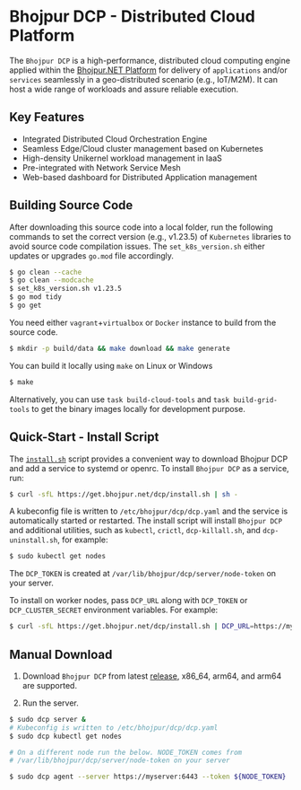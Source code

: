 # Bhojpur DCP - Distributed Cloud Platform

The `Bhojpur DCP` is a high-performance, distributed cloud computing engine applied within the
[Bhojpur.NET Platform](https://github.com/bhojpur/platform) for delivery of `applications` and/or
`services` seamlessly in a geo-distributed scenario (e.g., IoT/M2M). It can host a wide range of
workloads and assure reliable execution.

## Key Features

- Integrated Distributed Cloud Orchestration Engine
- Seamless Edge/Cloud cluster management based on Kubernetes
- High-density Unikernel workload management in IaaS
- Pre-integrated with Network Service Mesh
- Web-based dashboard for Distributed Application management

## Building Source Code

After downloading this source code into a local folder, run the following commands to set the
correct version (e.g., v1.23.5) of `Kubernetes` libraries to avoid source code compilation
issues. The `set_k8s_version.sh` either updates or upgrades `go.mod` file accordingly.

```bash
$ go clean --cache
$ go clean --modcache
$ set_k8s_version.sh v1.23.5
$ go mod tidy
$ go get
```

You need either `vagrant`+`virtualbox` or `Docker` instance to build from the source code.

```bash
$ mkdir -p build/data && make download && make generate
```

You can build it locally using `make` on Linux or Windows

```bash
$ make
```

Alternatively, you can use `task build-cloud-tools` and `task build-grid-tools` to get the
binary images locally for development purpose.

## Quick-Start - Install Script

The [`install.sh`](https://get.bhojpur.net/dcp/install.sh) script provides a convenient way to
download Bhojpur DCP and add a service to systemd or openrc. To install `Bhojpur DCP` as a
service, run:

```bash
$ curl -sfL https://get.bhojpur.net/dcp/install.sh | sh -
```

A kubeconfig file is written to `/etc/bhojpur/dcp/dcp.yaml` and the service is automatically started
or restarted. The install script will install `Bhojpur DCP` and additional utilities, such as `kubectl`, `crictl`, `dcp-killall.sh`, and `dcp-uninstall.sh`, for example:

```bash
$ sudo kubectl get nodes
```

The `DCP_TOKEN` is created at `/var/lib/bhojpur/dcp/server/node-token` on your server.

To install on worker nodes, pass `DCP_URL` along with `DCP_TOKEN` or `DCP_CLUSTER_SECRET`
environment variables. For example:

```bash
$ curl -sfL https://get.bhojpur.net/dcp/install.sh | DCP_URL=https://myserver:6443 DCP_TOKEN=XXX sh -
```

## Manual Download

1. Download `Bhojpur DCP` from latest [release](https://github.com/bhojpur/dcp/releases/latest),
x86_64, arm64, and arm64 are supported.

2. Run the server.

```bash
$ sudo dcp server &
# Kubeconfig is written to /etc/bhojpur/dcp/dcp.yaml
$ sudo dcp kubectl get nodes

# On a different node run the below. NODE_TOKEN comes from
# /var/lib/bhojpur/dcp/server/node-token on your server

$ sudo dcp agent --server https://myserver:6443 --token ${NODE_TOKEN}
```
